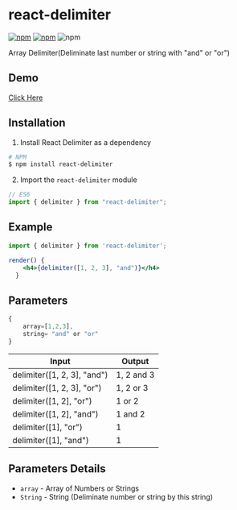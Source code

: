 # react-delimiter

[![npm](https://img.shields.io/npm/v/react-delimiter.svg)](https://www.npmjs.com/package/react-delimiter) 
[![npm](https://img.shields.io/npm/dw/react-delimiter.svg)](https://www.npmjs.com/package/react-delimiter)
![npm](https://img.shields.io/npm/l/react-delimiter.svg)


Array Delimiter(Deliminate last number or string with "and" or "or")


## Demo
[Click Here](https://miteshtagadiya.github.io/react-delimiter/)

## Installation

1.  Install React Delimiter as a dependency

```bash
# NPM
$ npm install react-delimiter
```

2.  Import the `react-delimiter` module

```javascript
// ES6
import { delimiter } from "react-delimiter";
```


## Example
```jsx
import { delimiter } from 'react-delimiter';

render() {
    <h4>{delimiter([1, 2, 3], "and")}</h4>
  }

```


## Parameters
```javascript
{
    array=[1,2,3],
    string= "and" or "or"
}
```

|Input                       |Output    |        
|----------------------------|----------|
|delimiter([1, 2, 3], "and") |1, 2 and 3| 
|delimiter([1, 2, 3], "or")  |1, 2 or 3 |
|delimiter([1, 2], "or")     |1 or 2    |
|delimiter([1, 2], "and")    |1 and 2   |
|delimiter([1], "or")        |1         |
|delimiter([1], "and")       |1         |


## Parameters Details

* `array` - Array of Numbers or Strings
* `String` - String (Deliminate number or string by this string)
